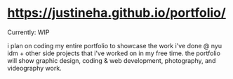 # https://justineha.github.io/portfolio/
Currently: WIP

i plan on coding my entire portfolio to showcase the work i've done @ nyu idm + other side projects that i've worked on in my free time. the portfolio will show graphic design, coding & web development, photography, and videography work. 
